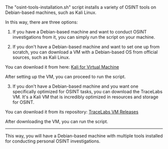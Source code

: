 The "osint-tools-installation.sh" script installs a variety of OSINT tools 
on Debian-based machines, such as Kali Linux.

In this way, there are three options:

1. If you have a Debian-based machine and want to conduct OSINT 
investigations from it, you can simply run the script on your machine.

2. If you don't have a Debian-based machine and want to set one up from 
scratch, you can download a VM with a Debian-based OS from official 
sources, such as Kali Linux.

You can download it from here: 
[Kali for Virtual Machine](https://www.kali.org/get-kali/#kali-virtual-machines)

After setting up the VM, you can proceed to run the script.

3. If you don't have a Debian-based machine and you want one specifically 
optimized for OSINT tasks, you can download the TraceLabs VM. It's a 
Kali VM that is incredibly optimized in resources and storage for OSINT.

You can download it from its repository:
[TraceLabs VM Releases](https://github.com/tracelabs/tlosint-vm/releases)

After downloading the VM, you can run the script.

---

This way, you will have a Debian-based machine with multiple tools 
installed for conducting personal OSINT investigations.